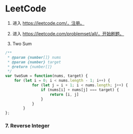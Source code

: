 # LeetCode

1. 进入 https://leetcode.com/，注册。
2. 进入 https://leetcode.com/problemset/all/，开始刷题。

1. Two Sum

```javascript
/**
 * @param {number[]} nums
 * @param {number} target
 * @return {number[]}
 */
var twoSum = function(nums, target) {
    for (let i = 0; i < nums.length - 1; i++) {
            for (let j = i + 1; i < nums.length; j++) {
                if (nums[i] + nums[j] === target) {
                    return [i, j]
                }
            }
        }
};
```

### 7. Reverse Integer



